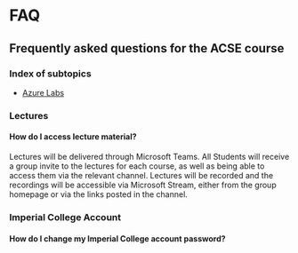 # FAQ
## Frequently asked questions for the ACSE course

### Index of subtopics

- [Azure Labs](azureLabs.md)

### Lectures

#### How do I access lecture material?

Lectures will be delivered through Microsoft Teams. All Students will receive a group invite to the lectures for each course, as well as being able to access them via the relevant channel. Lectures will be recorded and the recordings will be accessible via Microsoft Stream, either from the group homepage or via the links posted in the channel.

### Imperial College Account

#### How do I change my Imperial College account password?
